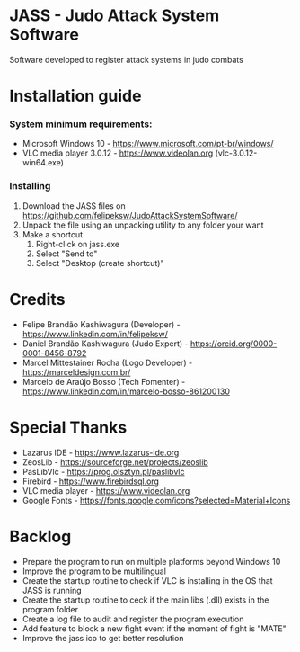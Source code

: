 # JASS - Judo Attack System Software

Software developed to register attack systems in judo combats

# Installation guide

### System minimum requirements:
* Microsoft Windows 10 - https://www.microsoft.com/pt-br/windows/
* VLC media player 3.0.12 - https://www.videolan.org (vlc-3.0.12-win64.exe)

### Installing
1. Download the JASS files on https://github.com/felipeksw/JudoAttackSystemSoftware/
2. Unpack the file using an unpacking utility to any folder your want
3. Make a shortcut
	1. Right-click on jass.exe
	2. Select "Send to"
	3. Select "Desktop (create shortcut)"

# Credits
* Felipe Brandão Kashiwagura (Developer) - https://www.linkedin.com/in/felipeksw/
* Daniel Brandão Kashiwagura (Judo Expert) - https://orcid.org/0000-0001-8456-8792
* Marcel Mittestainer Rocha (Logo Developer) - https://marceldesign.com.br/
* Marcelo de Araújo Bosso (Tech Fomenter) - https://www.linkedin.com/in/marcelo-bosso-861200130

# Special Thanks
* Lazarus IDE - https://www.lazarus-ide.org
* ZeosLib - https://sourceforge.net/projects/zeoslib
* PasLibVlc - https://prog.olsztyn.pl/paslibvlc
* Firebird - https://www.firebirdsql.org
* VLC media player - https://www.videolan.org
* Google Fonts - https://fonts.google.com/icons?selected=Material+Icons

# Backlog
* Prepare the program to run on multiple platforms beyond Windows 10
* Improve the program to be multilingual
* Create the startup routine to check if VLC is installing in the OS that JASS is running
* Create the startup routine to ceck if the main libs (.dll) exists in the program folder
* Create a log file to audit and register the program execution
* Add feature to block a new fight event if the moment of fight is "MATE"
* Improve the jass ico to get better resolution